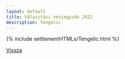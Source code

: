 ```yaml
---
layout: default
title: Választási névjegyzék 2022
description: Tengelic
---
```


{% include settlementHTMLs/Tengelic.html %}

[Vissza](./)